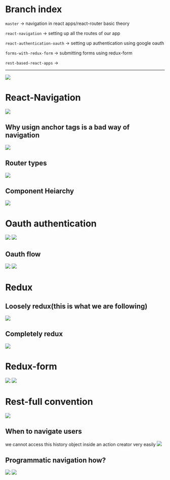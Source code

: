 # Branch index

`master` -> navigation in react apps/react-router basic theory

`react-navigation` -> setting up all the routes of our app

`react-authentication-oauth` -> setting up authentication using google oauth

`forms-with-redux-form` -> submitting forms using redux-form

`rest-based-react-apps` ->

<hr>

<img src='./README.assets/Screenshot 2020-10-01 150518.png'>

# React-Navigation

<img src='./README.assets/Screenshot 2020-10-01 155303.png'>

## Why usign anchor tags is a bad way of navigation

<img src='./README.assets/Screenshot 2020-10-01 173628.png'>

## Router types

<img src='./README.assets/router types.png'>

## Component Heiarchy

<img src='./README.assets/header.png'>

# Oauth authentication

<img src='./README.assets/oauthdiff.png'>
<img src='./README.assets/Screenshot 2020-10-02 200704.png'>

## Oauth flow

<img src='./README.assets/oauthflow1.png'>

<img src='./README.assets/oauthsteps.png'>

# Redux

## Loosely redux(this is what we are following)

<img src='./README.assets/redux archeitecture.png'>

## Completely redux

<img src='./README.assets/completereduxarch.png'>

# Redux-form

<img src='./README.assets/formswithoutredux.png'>
<img src='./README.assets/formswithreduxfroms.png'>

# Rest-full convention

<img src='./README.assets/restbasedreact.png'>

## When to navigate users

we cannot access this history object inside an action creator very easily
<img src='./README.assets/whentonavigateusers.png'>

## Programmatic navigation how?

<img src='./README.assets/programmaticnavigation.png'>

<img src='./README.assets/restfulconventionsall.png'>
